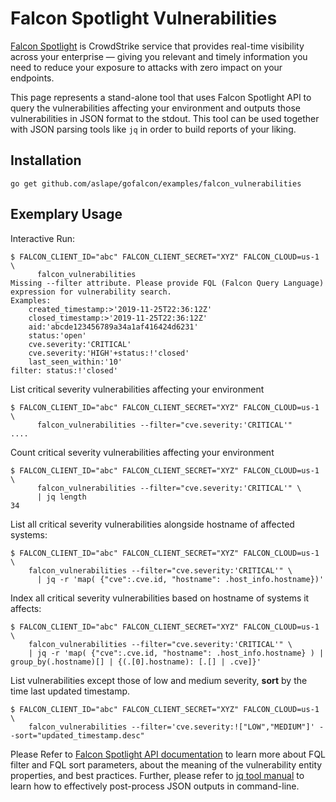# Falcon Spotlight Vulnerabilities

[Falcon Spotlight](https://www.crowdstrike.com/endpoint-security-products/falcon-spotlight-vulnerability-management/) is CrowdStrike service that provides real-time visibility across your enterprise — giving you relevant and timely information you need to reduce your exposure to attacks with zero impact on your endpoints.

This page represents a stand-alone tool that uses Falcon Spotlight API to query the vulnerabilities affecting your environment and outputs those vulnerabilities in JSON format to the stdout. This tool can be used together with JSON parsing tools like `jq` in order to build reports of your liking.

## Installation

```
go get github.com/aslape/gofalcon/examples/falcon_vulnerabilities
```

## Exemplary Usage

Interactive Run:
```
$ FALCON_CLIENT_ID="abc" FALCON_CLIENT_SECRET="XYZ" FALCON_CLOUD=us-1 \
      falcon_vulnerabilities
Missing --filter attribute. Please provide FQL (Falcon Query Language) expression for vulnerability search.
Examples:
    created_timestamp:>'2019-11-25T22:36:12Z'
    closed_timestamp:>'2019-11-25T22:36:12Z'
    aid:'abcde123456789a34a1af416424d6231'
    status:'open'
    cve.severity:'CRITICAL'
    cve.severity:'HIGH'+status:!'closed'
    last_seen_within:'10'
filter: status:!'closed'
```

List critical severity vulnerabilities affecting your environment
```
$ FALCON_CLIENT_ID="abc" FALCON_CLIENT_SECRET="XYZ" FALCON_CLOUD=us-1 \
      falcon_vulnerabilities --filter="cve.severity:'CRITICAL'"
....
```

Count critical severity vulnerabilities affecting your environment
```
$ FALCON_CLIENT_ID="abc" FALCON_CLIENT_SECRET="XYZ" FALCON_CLOUD=us-1 \
      falcon_vulnerabilities --filter="cve.severity:'CRITICAL'" \
      | jq length
34
```

List all critical severity vulnerabilities alongside hostname of affected systems:
```
$ FALCON_CLIENT_ID="abc" FALCON_CLIENT_SECRET="XYZ" FALCON_CLOUD=us-1 \
    falcon_vulnerabilities --filter="cve.severity:'CRITICAL'" \
      | jq -r 'map( {"cve":.cve.id, "hostname": .host_info.hostname})'
```

Index all critical severity vulnerabilities based on hostname of systems it affects:
```
$ FALCON_CLIENT_ID="abc" FALCON_CLIENT_SECRET="XYZ" FALCON_CLOUD=us-1 \
    falcon_vulnerabilities --filter="cve.severity:'CRITICAL'" \
    | jq -r 'map( {"cve":.cve.id, "hostname": .host_info.hostname} ) | group_by(.hostname)[] | {(.[0].hostname): [.[] | .cve]}'
```

List vulnerabilities except those of low and medium severity, **sort** by the time last updated timestamp.
```
$ FALCON_CLIENT_ID="abc" FALCON_CLIENT_SECRET="XYZ" FALCON_CLOUD=us-1 \
    falcon_vulnerabilities --filter='cve.severity:!["LOW","MEDIUM"]' --sort="updated_timestamp.desc"
```

Please Refer to [Falcon Spotlight API documentation](https://falcon.crowdstrike.com/documentation/98/spotlight-apis) to learn more about FQL filter and FQL sort parameters, about the meaning of the vulnerability entity properties, and best practices. Further, please refer to [jq tool manual](https://stedolan.github.io/jq/manual/) to learn how to effectively post-process JSON outputs in command-line.
